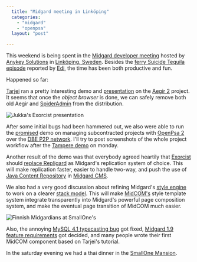```yaml
---
  title: "Midgard meeting in Linköping"
  categories: 
    - "midgard"
    - "openpsa"
  layout: "post"

---
```

This weekend is being spent in the [Midgard developer meeting][1] hosted by [Anykey Solutions][2] in [Linköping, Sweden][3]. Besides the [ferry Suicide Tequila episode][4] reported by [Edi][5], the time has been both productive and fun.

Happened so far:

[Tarjei][6] ran a pretty interesting demo and [presentation][7] on the [Aegir 2][8] project. It seems that once the _object browser_ is done, we can safely remove both old Aegir and [SpiderAdmin][9] from the distribution.

![Jukka's Exorcist presentation](https://d2vqpl3tx84ay5.cloudfront.net/Jukka_presents_Exorcist.jpg)

After some initial bugs had been hammered out, we also were able to run the [promised][10] demo on managing subcontracted projects with [OpenPsa 2][11] over the [DBE P2P network][12]. I'll try to post screenshots of the whole project workflow after the [Tampere demo][13] on monday.

Another result of the demo was that everybody agreed heartily that [Exorcist][14] should [replace Repligard][15] as Midgard's replication system of choice. This will make replication faster, easier to handle two-way, and push the use of [Java Content Repository][16] in [Midgard CMS][17].

We also had a very good discussion about refining Midgard's [style engine][18] to work on a clearer [stack model][19]. This will make [MidCOM's][20] style template system integrate transparently into Midgard's powerful page composition system, and make the eventual page transition of MidCOM much easier.

![Finnish Midgardians at SmallOne's](https://d2vqpl3tx84ay5.cloudfront.net/Hackers_at_SmallOnes.jpg)

Also, the annoying [MySQL 4.1 typecasting bug][21] got fixed, [Midgard 1.9 feature requirements][22] got decided, and many people wrote their first MidCOM component based on Tarjei's tutorial.

In the saturday evening we had a thai dinner in the [SmallOne Mansion][23].

[1]: http://www.midgard-project.org/community/events/493afb339806fac6b95777f2f7c39ca1.html
[2]: http://www.anykey.se/en/
[3]: http://beta.plazes.com/plaze/0e9ed5e354788cafd6a6279fcb8c8048/
[4]: http://jemi.iki.fi/blog/going-to-linkoping.html
[5]: http://jemi.iki.fi/
[6]: http://www.midgard-project.org/community/whoswho/tarjei.html
[7]: http://folk.uio.no/tarjeih/aegir_fall_2005/
[8]: http://www.midgard-project.org/development/projects/aegir/development/next/
[9]: http://www.midgard-project.org/development/projects/spider/
[10]: http://bergie.iki.fi/midcom-permalink-e2013160d6917134fccde027b51b1508
[11]: http://www.openpsa.org/
[12]: http://www.digitalecosystem.org/
[13]: http://www.coss.fi/midcom-permalink-1ba0e1f0c2ed5cd13f122cb6bfc7d2a1
[14]: http://exorcist.sourceforge.net/
[15]: http://bergie.iki.fi/blog/repligard--your-days-are-numbered/
[16]: http://www-128.ibm.com/developerworks/java/library/j-jcr/
[17]: http://www.midgard-project.org/
[18]: http://www.midgard-project.org/midcom-permalink-2732f47bbdf5a868fd7811d696886149
[19]: http://permalink.gmane.org/gmane.comp.web.midgard.devel/6001
[20]: http://www.midgard-project.org/midcom-permalink-fc278b300819f654e0e561c6e233c67f
[21]: http://midgard.tigris.org/issues/show_bug.cgi?id=98
[22]: http://www.midgard-project.org/community/events/9310b61b03d406c43592effaf1d014a1.html
[23]: http://beta.plazes.com/plaze/e3f49a8c137935dff3182e766c931619/
